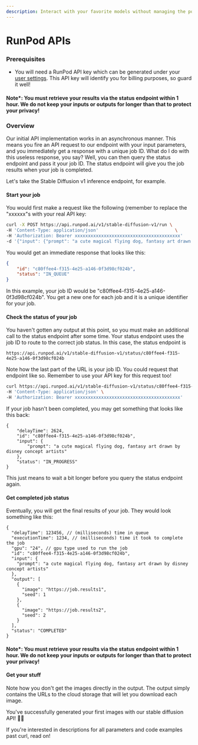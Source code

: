 ```yaml
---
description: Interact with your favorite models without managing the pods yourself.
---
```


# RunPod APIs

### Prerequisites

* You will need a RunPod API key which can be generated under your [user settings](https://www.runpod.io/console/user/settings). This API key will identify you for billing purposes, so guard it well!

#### Note\*: You must retrieve your results via the status endpoint within 1 hour. We do not keep your inputs or outputs for longer than that to protect your privacy!

### Overview

Our initial API implementation works in an asynchronous manner. This means you fire an API request to our endpoint with your input parameters, and you immediately get a response with a unique job ID. What do I do with this useless response, you say? Well, you can then query the status endpoint and pass it your job ID. The status endpoint will give you the job results when your job is completed.

Let's take the Stable Diffusion v1 inference endpoint, for example.

#### Start your job

You would first make a request like the following (remember to replace the "xxxxxx"s with your real API key:

```bash
curl -X POST https://api.runpod.ai/v1/stable-diffusion-v1/run \
-H 'Content-Type: application/json'                             \
-H 'Authorization: Bearer xxxxxxxxxxxxxxxxxxxxxxxxxxxxxxxxxxxxxxxx'    \
-d '{"input": {"prompt": "a cute magical flying dog, fantasy art drawn by disney concept artists"}}'
```

You would get an immediate response that looks like this:

```json
{
    "id": "c80ffee4-f315-4e25-a146-0f3d98cf024b",
    "status": "IN_QUEUE"
}
```

In this example, your job ID would be "c80ffee4-f315-4e25-a146-0f3d98cf024b". You get a new one for each job and it is a unique identifier for your job.&#x20;

#### Check the status of your job

You haven't gotten any output at this point, so you must make an additional call to the status endpoint after some time. Your status endpoint uses the job ID to route to the correct job status. In this case, the status endpoint is

```
https://api.runpod.ai/v1/stable-diffusion-v1/status/c80ffee4-f315-4e25-a146-0f3d98cf024b
```

Note how the last part of the URL is your job ID. You could request that endpoint like so. Remember to use your API key for this request too!

```bash
curl https://api.runpod.ai/v1/stable-diffusion-v1/status/c80ffee4-f315-4e25-a146-0f3d98cf024b \
-H 'Content-Type: application/json' \
-H 'Authorization: Bearer xxxxxxxxxxxxxxxxxxxxxxxxxxxxxxxxxxxxxxxx'  
```

If your job hasn't been completed, you may get something that looks like this back:

```
{
    "delayTime": 2624,
    "id": "c80ffee4-f315-4e25-a146-0f3d98cf024b",
    "input": {
        "prompt": "a cute magical flying dog, fantasy art drawn by disney concept artists"
    },
    "status": "IN_PROGRESS"
}
```

This just means to wait a bit longer before you query the status endpoint again.&#x20;

#### Get completed job status

Eventually, you will get the final results of your job. They would look something like this:

```
{
  "delayTime": 123456, // (milliseconds) time in queue
  "executionTime": 1234, // (milliseconds) time it took to complete the job
  "gpu": "24", // gpu type used to run the job
  "id": "c80ffee4-f315-4e25-a146-0f3d98cf024b",
  "input": {
    "prompt": "a cute magical flying dog, fantasy art drawn by disney concept artists"
  },
  "output": [
    {
      "image": "https://job.results1",
      "seed": 1
    },
    {
      "image": "https://job.results2",
      "seed": 2
    }
  ],
  "status": "COMPLETED"
}
```

#### Note\*: You must retrieve your results via the status endpoint within 1 hour. We do not keep your inputs or outputs for longer than that to protect your privacy!

#### Get your stuff

Note how you don't get the images directly in the output. The output simply contains the URLs to the cloud storage that will let you download each image.

You've successfully generated your first images with our stable diffusion API! :tada::tada:

If you're interested in descriptions for all parameters and code examples past curl, read on!
